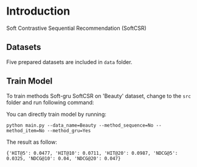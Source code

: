 # Introduction
Soft Contrastive Sequential Recommendation (SoftCSR)

## Datasets

Five prepared datasets are included in `data` folder.

## Train Model

To train methods Soft-gru SoftCSR on 'Beauty' dataset, change to the `src` folder and run following command: 

You can directly train model by running:

```
python main.py --data_name=Beauty --method_sequence=No --method_item=No --method_gru=Yes
```

The result as follow:

```
{'HIT@5': 0.0477, 'HIT@10': 0.0711, 'HIT@20': 0.0987, 'NDCG@5': 0.0325, 'NDCG@10': 0.04, 'NDCG@20': 0.047}
```
